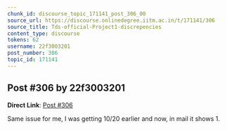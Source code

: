 ```yaml
---
chunk_id: discourse_topic_171141_post_306_00
source_url: https://discourse.onlinedegree.iitm.ac.in/t/171141/306
source_title: Tds-official-Project1-discrepencies
content_type: discourse
tokens: 62
username: 22f3003201
post_number: 306
topic_id: 171141
---
```


## Post #306 by 22f3003201

**Direct Link**: [Post #306](https://discourse.onlinedegree.iitm.ac.in/t/171141/306)

Same issue for me, I was getting 10/20 earlier and now, in mail it shows 1.
